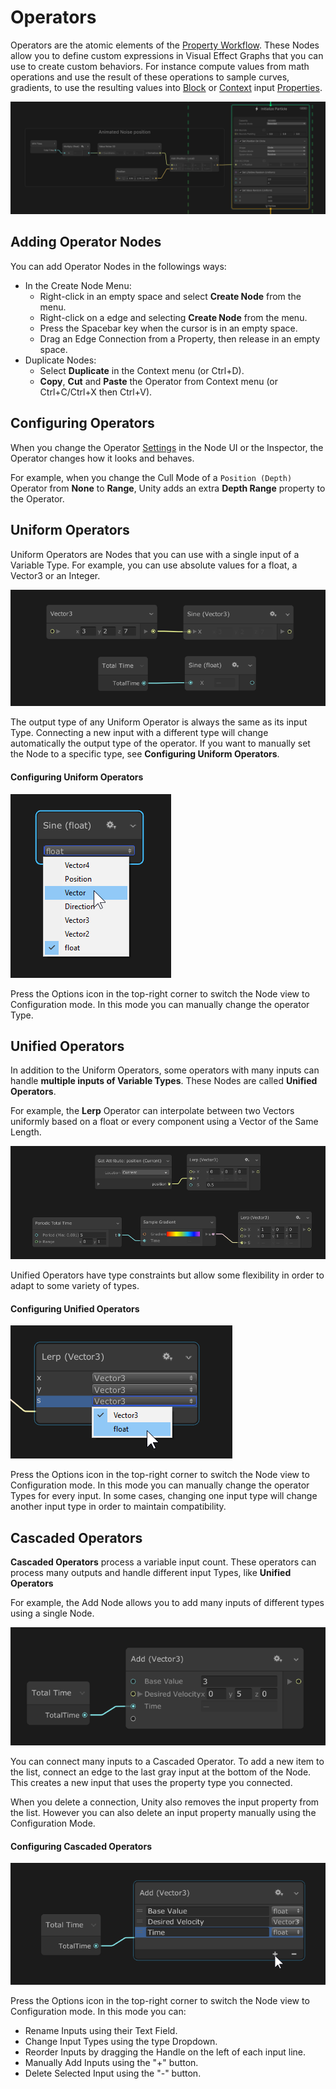 # Operators

Operators are the atomic elements of the [Property Workflow](GraphLogicAndPhilosophy.md#property-workflow-horizontal-logic). These Nodes allow you to define custom expressions in Visual Effect Graphs that you can use to create custom behaviors. For instance compute values from math operations and use the result of these operations to sample curves, gradients, to use the resulting values into [Block](Blocks.md) or [Context](Contexts.md) input [Properties](Properties.md).

![Operators](Images/Operators.png)

## Adding Operator Nodes

You can add Operator Nodes in the followings ways:

* In the Create Node Menu:
  * Right-click in an empty space and select **Create Node** from the menu.
  * Right-click on a edge and selecting **Create Node** from the menu.
  * Press the Spacebar key when the cursor is in an empty space.
  * Drag an Edge Connection from a Property, then release in an empty space.
* Duplicate Nodes:
  * Select **Duplicate** in the Context menu (or Ctrl+D).
  * **Copy**, **Cut** and **Paste** the Operator from Context menu (or Ctrl+C/Ctrl+X then Ctrl+V).

## Configuring Operators

When you change the Operator [Settings](GraphLogicAndPhilosophy.md#settings) in the Node UI or the Inspector, the Operator changes how it looks and behaves.

For example, when you change the Cull Mode of a `Position (Depth)` Operator from **None** to **Range**, Unity adds an extra **Depth Range** property to the Operator.

## Uniform Operators

Uniform Operators are Nodes that you can use with a single input of a Variable Type. For example, you can use absolute values for a float, a Vector3 or an Integer.

![](Images/OperatorsUniform.png)

The output type of any Uniform Operator is always the same as its input Type. Connecting a new input with a different type will change automatically the output type of the operator. If you want to manually set the Node to a specific type, see **Configuring Uniform Operators**.

#### Configuring Uniform Operators

![](Images/OperatorsUniformOptions.png)

Press the Options icon in the top-right corner to switch the Node view to Configuration mode. In this mode you can manually change the operator Type.

## Unified Operators

In addition to the Uniform Operators, some operators with many inputs can handle **multiple inputs of Variable Types**. These Nodes are called **Unified Operators**.

For example, the **Lerp** Operator can interpolate between two Vectors uniformly based on a float or every component using a Vector of the Same Length.

![](Images/OperatorsUnified.png)

Unified Operators have type constraints but allow some flexibility in order to adapt to some variety of types.

#### Configuring Unified Operators

![](Images/OperatorsUnifiedOptions.png)

Press the Options icon in the top-right corner to switch the Node view to Configuration mode. In this mode you can manually change the operator Types for every input. In some cases, changing one input type will change another input type in order to maintain compatibility.

## Cascaded Operators

**Cascaded Operators** process a variable input count. These operators can process many outputs and handle different input Types, like **Unified Operators**

For example, the Add Node allows you to add many inputs of different types using a single Node.

![](Images/OperatorsCascaded.png)

You can connect many inputs to a Cascaded Operator. To add a new item to the list, connect an edge to the last gray input at the bottom of the Node. This creates a new input that uses the property type you connected.

When you delete a connection, Unity also removes the input property from the list. However you can also delete an input property manually using the Configuration Mode.

#### Configuring Cascaded Operators

![](Images/OperatorsCascadedOptions.png)

Press the Options icon in the top-right corner to switch the Node view to Configuration mode. In this mode you can:

* Rename Inputs using their Text Field.
* Change Input Types using the type Dropdown.
* Reorder Inputs by dragging the Handle on the left of each input line.
* Manually Add Inputs using the "+" button.
* Delete Selected Input using the "-" button.
